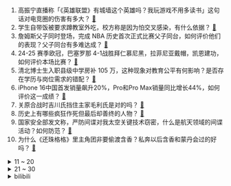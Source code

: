 1. 高振宁直播称「《英雄联盟》有城墙这个英雄吗？我玩游戏不用多读书」这句话对电竞圈的伤害有多大？ [:link:](https://www.zhihu.com/question/1808316781)
2. 学生自带饭被要求蹲教室外吃，校方称是因为怕交叉感染，有什么依据？ [:link:](https://www.zhihu.com/question/1781096454)
3. 詹姆斯父子同时登场，完成 NBA 历史首次正式比赛父子同台，如何评价他们的表现？父子同台有多难达成？ [:link:](https://www.zhihu.com/question/1790087370)
4. 24-25 赛季欧冠，巴塞罗那 4-1战胜拜仁慕尼黑，拉菲尼亚戴帽，凯恩建功，如何评价本场比赛？ [:link:](https://www.zhihu.com/question/1860139957)
5. 清北博士生入职县级中学房补 105 万，这种现象对教育公平有何影响？是否存在学历与岗位需求的错配？ [:link:](https://www.zhihu.com/question/1775646899)
6. iPhone 16中国首发销量飙升20%，Pro和Pro Max销量同比增长44%，如何评价这一成绩？ [:link:](https://www.zhihu.com/question/1277322567)
7. 关原合战时吉川氏挡住主家毛利氏是对的吗？ [:link:](https://www.zhihu.com/question/488737470)
8. 历史上有哪些疯狂作死但最后却善终的人物？ [:link:](https://www.zhihu.com/question/1726256740)
9. 国家安全部发文称，严防间谍对我太空关键技术窃密，什么是航天领域的间谍活动？如何防范？ [:link:](https://www.zhihu.com/question/1778513099)
10. 为什么《还珠格格》里主角团非要偷渡含香？私奔以后含香和蒙丹会过的好吗？ [:link:](https://www.zhihu.com/question/352227586)
<details>
<summary>11 ~ 20</summary>

11. 中国人旅游喜欢拖箱子，外国人喜欢背包，这是为什么呢？ [:link:](https://www.zhihu.com/question/852644173)
12. 水资源税将于 2024 年 12 月起全国推广，水价会涨吗？ [:link:](https://www.zhihu.com/question/1045158843)
13. 糖几乎不挥发，蚂蚁、蚊子和苍蝇是如何定位到糖和糖水的？ [:link:](https://www.zhihu.com/question/1356736560)
14. Ale 直播爆料称 2025 年 LPL 将有一支超级战舰，你觉得哪五个选手拼一起能配得上这个评价？ [:link:](https://www.zhihu.com/question/1808703397)
15. 清华姚班开设马上20年了，为什么没出巨擘？ [:link:](https://www.zhihu.com/question/667767788)
16. 同样是患难夫妻，为什么刘邦对吕雉的态度和朱元璋对马皇后的态度截然不同？ [:link:](https://www.zhihu.com/question/575052609)
17. 领导一般会如何看待那些不争不抢、闷声干活且业绩不错的员工？ [:link:](https://www.zhihu.com/question/1559953472)
18. 下班到家孩子就要睡觉了，作为职场妈妈，如何给孩子更有效的陪伴？ [:link:](https://www.zhihu.com/question/1083318685)
19. 你怎么评价梅西？ [:link:](https://www.zhihu.com/question/662768182)
20. 《心动的信号 第七季》赵牧辰究竟喜欢谁？ [:link:](https://www.zhihu.com/question/823045622)
</details>
<details>
<summary>21 ~ 30</summary>

21. 如果你是黄蓉，会同意郭芙嫁给杨过吗？ [:link:](https://www.zhihu.com/question/666726282)
22. 如何评价新版Claude Sonnet 3.5? [:link:](https://www.zhihu.com/question/1742693870)
23. 下雨天的天气，你都喜欢做些什么呢？ [:link:](https://www.zhihu.com/question/1656558497)
24. 有很严重的「死亡焦虑」，怎么缓解？ [:link:](https://www.zhihu.com/question/1550560059)
25. 樊振东的超级全满贯是什么含金量? [:link:](https://www.zhihu.com/question/664837286)
26. 如何解决社交恐惧症? [:link:](https://www.zhihu.com/question/1711036059)
27. 荣耀Magic7可实现一句话让AI自主操控第三方APP，且无需单独适配，是什么水平？ [:link:](https://www.zhihu.com/question/1812879960)
28. 线上购物时你会选择哪种渠道下单购买，因为有优惠还是其他原因？ [:link:](https://www.zhihu.com/question/1784387011)
29. 遇到问题总是第一时间「怀疑是自己的错」，这种心态应该怎么调整？ [:link:](https://www.zhihu.com/question/788242330)
30. 博主「山取」回应哀牢山取材争议，称从未收到官方通知要求归还矿石，他视频中的采矿行为违法吗？ [:link:](https://www.zhihu.com/question/1789144913)
</details><details>
<summary>bilibili</summary>

</details>